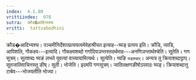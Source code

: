 ```yaml
---
index:  4.1.80
vrittiindex:  978
sutra:  क्रौड�आदिभ्यश्च
vritti:  tattvabodhini 
---
```


क्रौड�आदिभ्यश्च। पञ्चमीनिर्देशात्प्रत्ययत्वमेवेहाश्रीयत इत्याह--ष्यङ् प्रत्यय इति। क्रौडि, व्याडि, आपिशलि, गौकक्ष्य---इत्यादि। गौकक्ष्यशब्दो गर्गादियञन्तस्तदर्थमाह---अनणिञन्तार्थश्चेति। सूतेति। गण सूत्रम्। सूतशब्दः ष्यङं लभते युवत्यां वाच्यायामित्यर्थः। सूत्येति। ष्यङि `यङश्चार्`। अन्यत्र तु क्रियाशब्दाट्टाप्। सूतजातिवाचिनस्तु ङीष्। सूती। भोजेति। इदमपि गणसूत्रम्। जातिलक्षणङीषोऽपवादः ष्यङ्। क्रियाशब्दात्तु टाबेव---भोजयतीति भोज्या।

